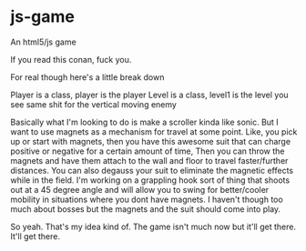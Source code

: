 js-game
=======

An html5/js game

If you read this conan, fuck you.

For real though here's a little break down

Player is a class, player is the player
Level is a class, level1 is the level you see
same shit for the vertical moving enemy

Basically what I'm looking to do is make a scroller kinda like sonic. But I want to use magnets as a mechanism 
for travel at some point. Like, you pick up or start with magnets, then you have this awesome suit that can charge
positive or negative for a certain amount of time, Then you can throw the magnets and have them attach to the wall
and floor to travel faster/further distances. You can also degauss your suit to eliminate the magnetic effects while
in the field. I'm working on a grappling hook sort of thing that shoots out at a 45 degree angle and will allow you
to swing for better/cooler mobility in situations where you dont have magnets. I haven't though too much about bosses
but the magnets and the suit should come into play.

So yeah. That's my idea kind of. The game isn't much now but it'll get there. It'll get there.

